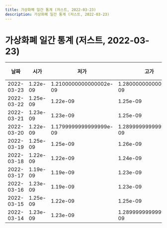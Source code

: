 ```yaml
---
title: 가상화폐 일간 통계 (저스트, 2022-03-23)
description: 가상화폐 일간 통계 (저스트, 2022-03-23)
---
```


가상화폐 일간 통계 (저스트, 2022-03-23)
===

|날짜|시가|저가|고가|종가|비고|
|--|--|--|--|--|--|
|2022-03-23|1.22e-09|1.2100000000000002e-09|1.2800000000000001e-09|1.2800000000000001e-09|    |
|2022-03-22|1.25e-09|1.22e-09|1.25e-09|1.22e-09|    |
|2022-03-21|1.23e-09|1.23e-09|1.25e-09|1.25e-09|    |
|2022-03-20|1.22e-09|1.1799999999999999e-09|1.2899999999999999e-09|1.24e-09|    |
|2022-03-19|1.25e-09|1.25e-09|1.26e-09|1.25e-09|    |
|2022-03-18|1.22e-09|1.22e-09|1.24e-09|1.23e-09|    |
|2022-03-17|1.19e-09|1.19e-09|1.23e-09|1.22e-09|    |
|2022-03-16|1.23e-09|1.19e-09|1.23e-09|1.19e-09|    |
|2022-03-15|1.25e-09|1.22e-09|1.25e-09|1.23e-09|    |
|2022-03-14|1.23e-09|1.23e-09|1.2899999999999999e-09|1.26e-09|    |
